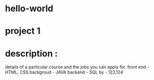 # hello-world
<h1>project 1 </h1>
<h1>description :</h1>
details of a particular course and the jobs you can apply for.
front end - HTML, CSS
backgroud - JAVA
backend - SQL
by - 123,124
